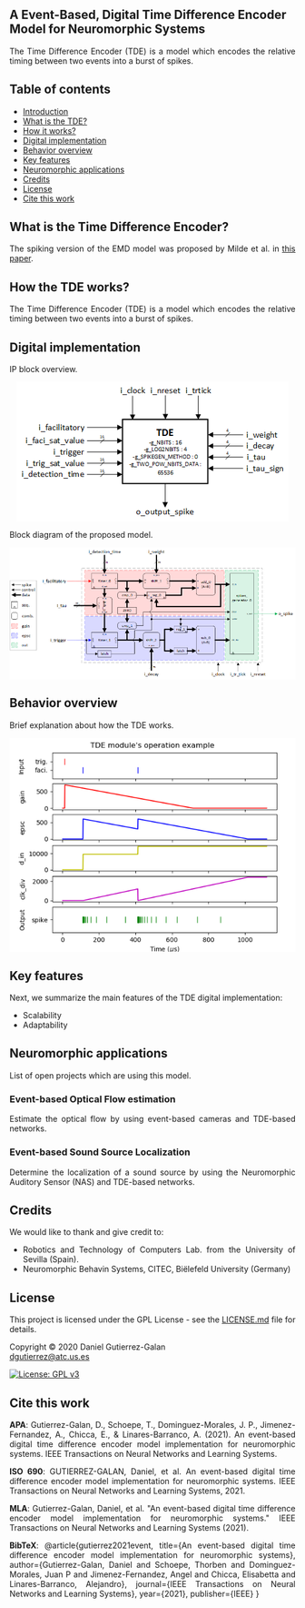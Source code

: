 <h2 name="Introduction">A Event-Based, Digital Time Difference Encoder Model for Neuromorphic Systems</h2>
<p align="justify">
The Time Difference Encoder (TDE) is a model which encodes the relative timing between two events into a burst of spikes.
</p>

<h2 name="Contents">Table of contents</h2>
<p align="justify">
<ul>
<li><a href="#Introduction">Introduction</a></li>
<li><a href="#What_is_TDE">What is the TDE?</a></li>
<li><a href="#How_it_works">How it works?</a></li>
<li><a href="#Digital_model">Digital implementation</a></li>
<li><a href="#Behavior_overview">Behavior overview</a></li>
<li><a href="#Key_features">Key features</a></li>
<li><a href="#Applications">Neuromorphic applications</a></li>
<li><a href="#Credits">Credits</a></li>
<li><a href="#License">License</a></li>
<li><a href="#Cite">Cite this work</a></li>
</ul>
</p>

<h2 name="What_is_TDE">What is the Time Difference Encoder?</h2>
<p align="justify">
The spiking version of the EMD model was proposed by Milde et al. in <a href="https://www.mitpressjournals.org/doi/full/10.1162/neco_a_01112">this paper</a>.
</p>

<h2 name="How_it_works">How the TDE works?</h2>
<p align="justify">
The Time Difference Encoder (TDE) is a model which encodes the relative timing between two events into a burst of spikes.
</p>

<h2 name="Digital_model">Digital implementation</h2>
<p align="justify">
IP block overview.
</p>

<p align="center">
<img align="center" src="https://github.com/dgutierrezATC/TDE_vhdl/blob/master/TDE/Documentation/Wiki/Wiki_images/Fig_TDE_IP_module.png" alt="TDE VHDL architecture">
</p>

<p align="justify">
Block diagram of the proposed model.
</p>

<p align="center">
<img align="center" src="https://github.com/dgutierrezATC/TDE_vhdl/blob/master/TDE/Documentation/Wiki/Wiki_images/Fig_TDE_vhdl_block_diagram.png" alt="TDE VHDL architecture">
</p>

<h2 name="Behavior_overview">Behavior overview</h2>
<p align="justify">
Brief explanation about how the TDE works.
</p>

<p align="center">
<img align="center" src="https://github.com/dgutierrezATC/TDE_vhdl/blob/master/TDE/Documentation/Wiki/Wiki_images/Fig_TDE_module_operation_example.png" alt="TDE VHDL architecture">
</p>

<h2 name="Key_features">Key features</h2>
<p align="justify">
Next, we summarize the main features of the TDE digital implementation:
<ul align="justify">
<li>Scalability</li>
<li>Adaptability</li>
</ul>
</p>

<h2 name="Applications">Neuromorphic applications</h2>
<p align="justify">
List of open projects which are using this model.
</p>

<h3 name="Optical_flow">Event-based Optical Flow estimation</h3>
<p align="justify">
Estimate the optical flow by using event-based cameras and TDE-based networks.
</p>

<h3 name="Sound_localization">Event-based Sound Source Localization</h3>
<p align="justify">
Determine the localization of a sound source by using the Neuromorphic Auditory Sensor (NAS) and TDE-based networks.
</p>

<h2 name="Credits">Credits</h2>
<p align="justify">
We would like to thank and give credit to:
<ul align="justify">
<li>Robotics and Technology of Computers Lab. from the University of Sevilla (Spain).</li>
<li>Neuromorphic Behavin Systems, CITEC, Biëlefeld University (Germany)</li>
</ul>
</p>

<h2 name="License">License</h2>
<p align="justify">
This project is licensed under the GPL License - see the <a href="https://raw.githubusercontent.com/RTC-research-group/OpenNAS/master/LICENSE">LICENSE.md</a> file for details.
</p>
<p align="justify">
Copyright © 2020 Daniel Gutierrez-Galan<br>  
<a href="mailto:dgutierrez@atc.us.es">dgutierrez@atc.us.es</a>
</p>

[![License: GPL v3](https://img.shields.io/badge/License-GPL%20v3-blue.svg)](http://www.gnu.org/licenses/gpl-3.0)

<h2 name="Cite">Cite this work</h2>
<p align="justify">
<b>APA</b>: Gutierrez-Galan, D., Schoepe, T., Dominguez-Morales, J. P., Jimenez-Fernandez, A., Chicca, E., & Linares-Barranco, A. (2021). An event-based digital time difference encoder model implementation for neuromorphic systems. IEEE Transactions on Neural Networks and Learning Systems.
</p>
<p align="justify">
<b>ISO 690</b>: GUTIERREZ-GALAN, Daniel, et al. An event-based digital time difference encoder model implementation for neuromorphic systems. IEEE Transactions on Neural Networks and Learning Systems, 2021.
</p>
<p align="justify">
<b>MLA</b>: Gutierrez-Galan, Daniel, et al. "An event-based digital time difference encoder model implementation for neuromorphic systems." IEEE Transactions on Neural Networks and Learning Systems (2021).
</p>
<p align="justify">
<b>BibTeX</b>: @article{gutierrez2021event,
  title={An event-based digital time difference encoder model implementation for neuromorphic systems},
  author={Gutierrez-Galan, Daniel and Schoepe, Thorben and Dominguez-Morales, Juan P and Jimenez-Fernandez, Angel and Chicca, Elisabetta and Linares-Barranco, Alejandro},
  journal={IEEE Transactions on Neural Networks and Learning Systems},
  year={2021},
  publisher={IEEE}
}
</p>
